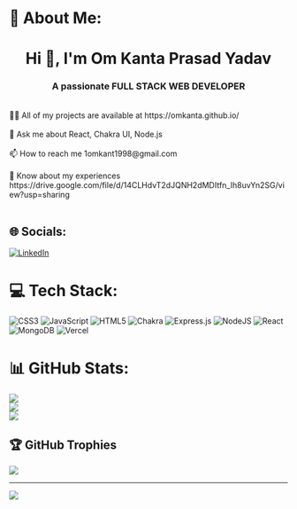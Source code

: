 # 💫 About Me:
<h1 align="center">Hi 👋, I'm Om Kanta Prasad Yadav</h1>
<h3 align="center">A passionate FULL STACK WEB DEVELOPER</h3>
<br>👨‍💻 All of my projects are available at https://omkanta.github.io/<br><br>💬 Ask me about React, Chakra UI, Node.js<br><br>📫 How to reach me 1omkant1998@gmail.com<br><br>📄 Know about my experiences https://drive.google.com/file/d/14CLHdvT2dJQNH2dMDItfn_Ih8uvYn2SG/view?usp=sharing<br><br>


## 🌐 Socials:
[![LinkedIn](https://img.shields.io/badge/LinkedIn-%230077B5.svg?logo=linkedin&logoColor=white)](https://www.linkedin.com/in/om-kanta-prasad-yadav-049811218/) 

# 💻 Tech Stack:
![CSS3](https://img.shields.io/badge/css3-%231572B6.svg?style=for-the-badge&logo=css3&logoColor=white) ![JavaScript](https://img.shields.io/badge/javascript-%23323330.svg?style=for-the-badge&logo=javascript&logoColor=%23F7DF1E) ![HTML5](https://img.shields.io/badge/html5-%23E34F26.svg?style=for-the-badge&logo=html5&logoColor=white) ![Chakra](https://img.shields.io/badge/chakra-%234ED1C5.svg?style=for-the-badge&logo=chakraui&logoColor=white) ![Express.js](https://img.shields.io/badge/express.js-%23404d59.svg?style=for-the-badge&logo=express&logoColor=%2361DAFB) ![NodeJS](https://img.shields.io/badge/node.js-6DA55F?style=for-the-badge&logo=node.js&logoColor=white) ![React](https://img.shields.io/badge/react-%2320232a.svg?style=for-the-badge&logo=react&logoColor=%2361DAFB) ![MongoDB](https://img.shields.io/badge/MongoDB-%234ea94b.svg?style=for-the-badge&logo=mongodb&logoColor=white) ![Vercel](https://img.shields.io/badge/vercel-%23000000.svg?style=for-the-badge&logo=vercel&logoColor=white)
# 📊 GitHub Stats:

![](https://github-readme-stats.vercel.app/api?username=Omkanta&theme=dark&hide_border=false&include_all_commits=false&count_private=false)<br/>
![](https://github-readme-streak-stats.herokuapp.com/?user=Omkanta&theme=dark&hide_border=false)<br/>
![](https://github-readme-stats.vercel.app/api/top-langs/?username=Omkanta&theme=dark&hide_border=false&include_all_commits=false&count_private=false&layout=compact)

## 🏆 GitHub Trophies
![](https://github-profile-trophy.vercel.app/?username=Omkanta&theme=radical&no-frame=false&no-bg=true&margin-w=4)

---
[![](https://visitcount.itsvg.in/api?id=Omkanta&icon=0&color=0)](https://visitcount.itsvg.in)

<!-- Proudly created with GPRM ( https://gprm.itsvg.in ) -->
